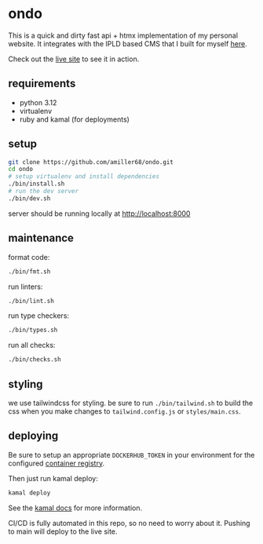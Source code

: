 # ondo

This is a quick and dirty fast api + htmx implementation of my personal website.
It integrates with the IPLD based CMS that I built for myself [here](https://github.com/amiller68/leaky).

Check out the [live site](https://krondor.org) to see it in action.

## requirements

- python 3.12
- virtualenv
- ruby and kamal (for deployments)

## setup

```bash
git clone https://github.com/amiller68/ondo.git
cd ondo
# setup virtualenv and install dependencies
./bin/install.sh
# run the dev server
./bin/dev.sh
```

server should be running locally at [http://localhost:8000](http://localhost:8000)

## maintenance

format code:

```bash
./bin/fmt.sh
```

run linters:

```bash
./bin/lint.sh
```

run type checkers:

```bash
./bin/types.sh
```

run all checks:

```bash
./bin/checks.sh
```

## styling

we use tailwindcss for styling. be sure to run `./bin/tailwind.sh` to build the css when you make changes to `tailwind.config.js` or  `styles/main.css`.

## deploying

Be sure to setup an appropriate `DOCKERHUB_TOKEN` in your environment for the configured [container registry](https://hub.docker.com/repository/docker/amiller68/ondo/general).

Then just run kamal deploy:

```bash
kamal deploy
```

See the [kamal docs](https://kamal-deploy.org/docs) for more information.

CI/CD is fully automated in this repo, so no need to worry about it.
Pushing to main will deploy to the live site.